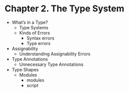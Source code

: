 # Chapter 2. The Type System

- What’s in a Type?
  - Type Systems
  - Kinds of Errors
    - Syntax errors
    - Type errors
- Assignability
  - Understanding Assignability Errors
- Type Annotations
  - Unnecessary Type Annotations
- Type Shapes
  - Modules
    - modules
    - script

